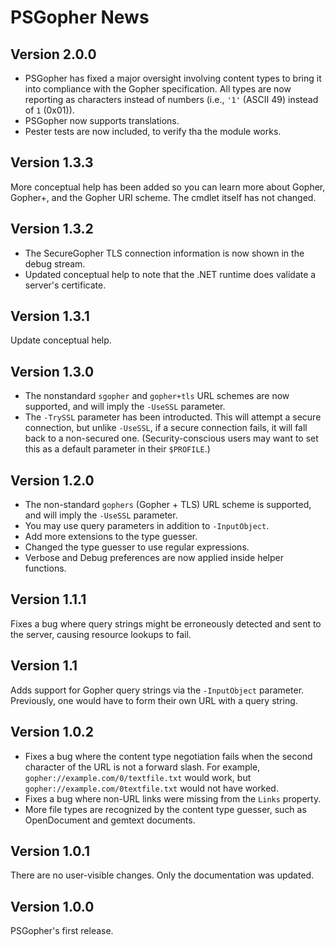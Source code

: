 # PSGopher News

## Version 2.0.0
-  PSGopher has fixed a major oversight involving content types to bring it into compliance with the Gopher specification.   All types are now reporting as characters instead of numbers (i.e., `'1'` (ASCII 49) instead of `1` (0x01)).
-  PSGopher now supports translations.
-  Pester tests are now included, to verify tha the module works.

## Version 1.3.3
More conceptual help has been added so you can learn more about Gopher, Gopher+, and the Gopher URI scheme.  The cmdlet itself has not changed.

## Version 1.3.2
-  The SecureGopher TLS connection information is now shown in the debug stream.
-  Updated conceptual help to note that the .NET runtime does validate a server's certificate.

## Version 1.3.1
Update conceptual help.

## Version 1.3.0
-  The nonstandard `sgopher` and `gopher+tls` URL schemes are now supported, and will imply the `-UseSSL` parameter.
-  The `-TrySSL` parameter has been introducted. This will attempt a secure connection, but unlike `-UseSSL`, if a secure connection fails, it will fall back to a non-secured one.  (Security-conscious users may want to set this as a default parameter in their `$PROFILE`.)

## Version 1.2.0
-  The non-standard `gophers` (Gopher + TLS) URL scheme is supported, and will imply the `-UseSSL` parameter.
-  You may use query parameters in addition to `-InputObject`.
-  Add more extensions to the type guesser.
-  Changed the type guesser to use regular expressions.
-  Verbose and Debug preferences are now applied inside helper functions.

## Version 1.1.1
Fixes a bug where query strings might be erroneously detected and sent to the server, causing resource lookups to fail.

## Version 1.1
Adds support for Gopher query strings via the `-InputObject` parameter.  Previously, one would have to form their own URL with a query string.

## Version 1.0.2
-  Fixes a bug where the content type negotiation fails when the second character of the URL is not a forward slash.  For example, `gopher://example.com/0/textfile.txt` would work, but `gopher://example.com/0textfile.txt` would not have worked.
-  Fixes a bug where non-URL links were missing from the `Links` property.
-  More file types are recognized by the content type guesser, such as OpenDocument and gemtext documents.

## Version 1.0.1
There are no user-visible changes.  Only the documentation was updated.

## Version 1.0.0
PSGopher's first release.
